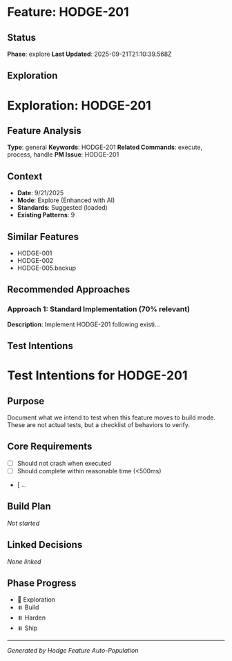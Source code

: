 # Feature: HODGE-201

## Status
**Phase**: explore
**Last Updated**: 2025-09-21T21:10:39.568Z

## Exploration
# Exploration: HODGE-201

## Feature Analysis
**Type**: general
**Keywords**: HODGE-201
**Related Commands**: execute, process, handle
**PM Issue**: HODGE-201

## Context
- **Date**: 9/21/2025
- **Mode**: Explore (Enhanced with AI)
- **Standards**: Suggested (loaded)
- **Existing Patterns**: 9


## Similar Features
- HODGE-001
- HODGE-002
- HODGE-005.backup




## Recommended Approaches


### Approach 1: Standard Implementation (70% relevant)
**Description**: Implement HODGE-201 following existi...

## Test Intentions
# Test Intentions for HODGE-201

## Purpose
Document what we intend to test when this feature moves to build mode.
These are not actual tests, but a checklist of behaviors to verify.

## Core Requirements
- [ ] Should not crash when executed
- [ ] Should complete within reasonable time (<500ms)
- [ ...

## Build Plan
_Not started_

## Linked Decisions
_None linked_




## Phase Progress
- 🔄 Exploration
- ⏸️ Build
- ⏸️ Harden
- ⏸️ Ship

---
_Generated by Hodge Feature Auto-Population_
